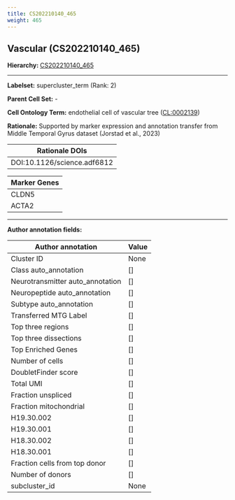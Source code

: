 ```yaml
---
title: CS202210140_465
weight: 465
---
```

## Vascular (CS202210140_465)
<b>Hierarchy: </b>
[CS202210140_465](https://purl.brain-bican.org/taxonomy/CS202210140#CS202210140_465)

---


**Labelset:** supercluster_term (Rank: 2)

**Parent Cell Set:** -



**Cell Ontology Term:**  endothelial cell of vascular tree ([CL:0002139](https://www.ebi.ac.uk/ols/ontologies/cl/terms?obo_id=CL:0002139)) 

**Rationale:** Supported by marker expression and annotation transfer from Middle Temporal Gyrus dataset (Jorstad et al., 2023)

| Rationale DOIs |
|----------------|
|DOI:10.1126/science.adf6812|

[MARKER GENES.]: #


| Marker Genes |
|--------------|
|CLDN5|
|ACTA2|

---

[TRANSFERRED ANNOTATIONS.]: #


[AUTHOR ANNOTATION FIELDS.]: #


**Author annotation fields:**

| Author annotation | Value |
|-------------------|-------|
|Cluster ID|None|
|Class auto_annotation|[]|
|Neurotransmitter auto_annotation|[]|
|Neuropeptide auto_annotation|[]|
|Subtype auto_annotation|[]|
|Transferred MTG Label|[]|
|Top three regions|[]|
|Top three dissections|[]|
|Top Enriched Genes|[]|
|Number of cells|[]|
|DoubletFinder score|[]|
|Total UMI|[]|
|Fraction unspliced|[]|
|Fraction mitochondrial|[]|
|H19.30.002|[]|
|H19.30.001|[]|
|H18.30.002|[]|
|H18.30.001|[]|
|Fraction cells from top donor|[]|
|Number of donors|[]|
|subcluster_id|None|
